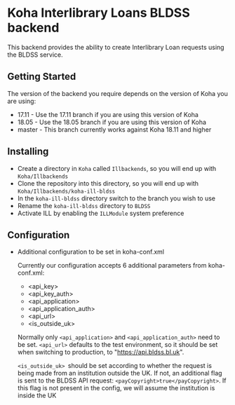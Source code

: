
# Koha Interlibrary Loans BLDSS backend

This backend provides the ability to create Interlibrary Loan requests using the BLDSS service.

## Getting Started

The version of the backend you require depends on the version of Koha you are using:
* 17.11 - Use the 17.11 branch if you are using this version of Koha
* 18.05 - Use the 18.05 branch if you are using this version of Koha
* master - This branch currently works against Koha 18.11 and higher

## Installing

* Create a directory in `Koha` called `Illbackends`, so you will end up with `Koha/Illbackends`
* Clone the repository into this directory, so you will end up with `Koha/Illbackends/koha-ill-bldss`
* In the `koha-ill-bldss` directory switch to the branch you wish to use
* Rename the `koha-ill-bldss` directory to `BLDSS`
* Activate ILL by enabling the `ILLModule` system preference

## Configuration

* Additional configuration to be set in koha-conf.xml

  Currently our configuration accepts 6 additional parameters from
  koha-conf.xml:
  - <api_key>
  - <api_key_auth>
  - <api_application>
  - <api_application_auth>
  - <api_url>
  - <is_outside_uk>
  
  Normally only `<api_application>` and `<api_application_auth>` need to
  be set. `<api_url>` defaults to the test environment, so it should be
  set when switching to production, to "https://api.bldss.bl.uk".
  
  `<is_outside_uk> `should be set according to whether the request is being made
  from an institution outside the UK. If not, an additional flag is sent to
  the BLDSS API request: `<payCopyright>true</payCopyright>`. If this flag is
  not present in the config, we will assume the institution is inside the UK
